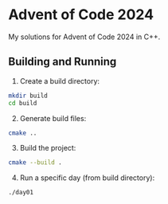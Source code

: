 # Advent of Code 2024

My solutions for Advent of Code 2024 in C++.

## Building and Running

1. Create a build directory:

```bash
mkdir build
cd build
```

2. Generate build files:

```bash
cmake ..
```

3. Build the project:

```bash
cmake --build .
```

4. Run a specific day (from build directory):

```bash
./day01
```
